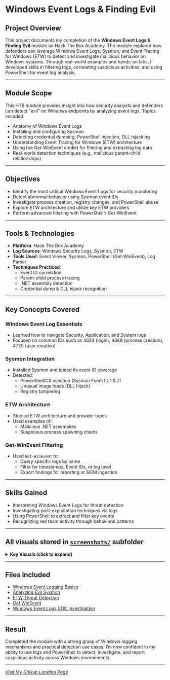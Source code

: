 # Windows Event Logs & Finding Evil

## Project Overview
This project documents my completion of the **Windows Event Logs & Finding Evil** module on Hack The Box Academy. The module explored how defenders can leverage Windows Event Logs, Sysmon, and Event Tracing for Windows (ETW) to detect and investigate malicious behavior on Windows systems. Through real-world examples and hands-on labs, I developed skills in filtering logs, correlating suspicious activities, and using PowerShell for event log analysis.

---

## Module Scope 
This HTB module provides insight into how security analysts and defenders can detect "evil" on Windows endpoints by analyzing event logs. Topics included:

- Anatomy of Windows Event Logs
- Installing and configuring Sysmon
- Detecting credential dumping, PowerShell injection, DLL hijacking
- Understanding Event Tracing for Windows (ETW) architecture
- Using the Get-WinEvent cmdlet for filtering and extracting log data
- Real-world detection techniques (e.g., malicious parent-child relationships)

---

## Objectives
- Identify the most critical Windows Event Logs for security monitoring
- Detect abnormal behavior using Sysmon event IDs
- Investigate process creation, registry changes, and PowerShell abuse
- Explore ETW architecture and utilize key ETW providers
- Perform advanced filtering with PowerShell’s Get-WinEvent

---

## Tools & Technologies
- **Platform**: Hack The Box Academy
- **Log Sources**: Windows Security Logs, Sysmon, ETW
- **Tools Used**: Event Viewer, Sysmon, PowerShell (Get-WinEvent), Log Parser
- **Techniques Practiced**:
  - Event ID correlation
  - Parent-child process tracing
  - .NET assembly detection
  - Credential dump & DLL hijack recognition

---

## Key Concepts Covered

### Windows Event Log Essentials
- Learned how to navigate Security, Application, and System logs
- Focused on common IDs such as 4624 (login), 4688 (process creation), 4720 (user creation)

### Sysmon Integration
- Installed Sysmon and tested its event ID coverage
- Detected:
  - PowerShell/C# injection (Sysmon Event ID 1 & 7)
  - Unusual image loads (DLL hijack)
  - Registry tampering

### ETW Architecture
- Studied ETW architecture and provider types
- Used examples of:
  - Malicious .NET assemblies
  - Suspicious process spawning chains

### Get-WinEvent Filtering
- Used `Get-WinEvent` to:
  - Query specific logs by name
  - Filter for timestamps, Event IDs, or log level
  - Export findings for reporting or SIEM ingestion

---

## Skills Gained
- Interpreting Windows Event Logs for threat detection
- Investigating post-exploitation techniques via logs
- Using PowerShell to extract and filter key events
- Recognizing red team activity through behavioral patterns

---

## All visuals stored in [`screenshots/`](screenshots/) subfolder

<details>
<summary><strong>Key Visuals (click to expand)</strong></summary>

*Coming soon: Event Viewer breakdowns, Sysmon output, Get-WinEvent queries.*

</details>

---

## Files Included

- [Windows Event Logging Basics](/Docs/Windows-Event-Logging-Basics.md)
- [Analyzing Evil Sysmon](/Docs/Analyzing-Evil-Sysmon.md)
- [ETW Threat Detection](/Docs/ETW-Threat-Detection.md)
- [Get WinEvent](/Docs/Get-WinEvent.md)
- [Windows Event Logs SOC Investigation](/Docs/Windows-Event-Logs-SOC-Investigation.md)


---

## Result
Completed the module with a strong grasp of Windows logging mechanisms and practical detection use cases. I’m now confident in my ability to use logs and PowerShell to detect, investigate, and report suspicious activity across Windows environments.

---

*[Visit My GitHub Landing Page](https://github.com/Jovaan-Whitton)*

